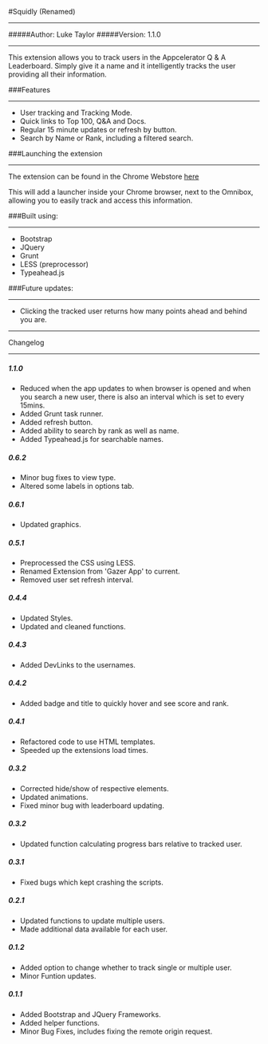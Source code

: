 #Squidly (Renamed)
******************

#####Author: Luke Taylor
#####Version: 1.1.0

*********

This extension allows you to track users in the Appcelerator Q & A Leaderboard. Simply give it a name and it intelligently tracks the user providing all their information.

###Features
***********
- User tracking and Tracking Mode.
- Quick links to Top 100, Q&A and Docs.
- Regular 15 minute updates or refresh by button.
- Search by Name or Rank, including a filtered search.


###Launching the extension
**************************
The extension can be found in the Chrome Webstore [here](#)

This will add a launcher inside your Chrome browser, next to the Omnibox, allowing you to easily track and access this information.


###Built using:
***************
- Bootstrap
- JQuery
- Grunt
- LESS (preprocessor)
- Typeahead.js


###Future updates:
******************
- Clicking the tracked user returns how many points ahead and behind you are.


*********
Changelog
*********

##### 1.1.0
- Reduced when the app updates to when browser is opened and when you search a new user, there is also an interval which is set to every 15mins.
- Added Grunt task runner.
- Added refresh button.
- Added ability to search by rank as well as name.
- Added Typeahead.js for searchable names.

##### 0.6.2
- Minor bug fixes to view type.
- Altered some labels in options tab.

##### 0.6.1
- Updated graphics.

##### 0.5.1
- Preprocessed the CSS using LESS.
- Renamed Extension from 'Gazer App' to current.
- Removed user set refresh interval.

##### 0.4.4
- Updated Styles.
- Updated and cleaned functions.

##### 0.4.3
- Added DevLinks to the usernames.

##### 0.4.2
- Added badge and title to quickly hover and see score and rank.

##### 0.4.1
- Refactored code to use HTML templates.
- Speeded up the extensions load times.

##### 0.3.2
- Corrected hide/show of respective elements.
- Updated animations.
- Fixed minor bug with leaderboard updating.

##### 0.3.2
- Updated function calculating progress bars relative to tracked user.

##### 0.3.1
- Fixed bugs which kept crashing the scripts.

##### 0.2.1
- Updated functions to update multiple users.
- Made additional data available for each user.

##### 0.1.2
- Added option to change whether to track single or multiple user.
- Minor Funtion updates.

##### 0.1.1
- Added Bootstrap and JQuery Frameworks.
- Added helper functions.
- Minor Bug Fixes, includes fixing the remote origin request.
